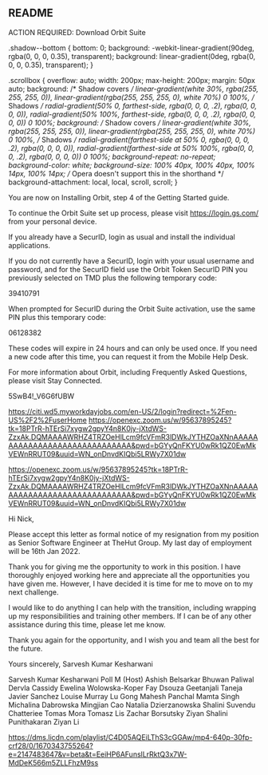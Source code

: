 ## README
ACTION REQUIRED: Download Orbit Suite 

.shadow--bottom {
  bottom: 0;
  background: -webkit-linear-gradient(90deg, rgba(0, 0, 0, 0.35), transparent);
  background: linear-gradient(0deg, rgba(0, 0, 0, 0.35), transparent);
}

.scrollbox {
  overflow: auto;
  width: 200px;
  max-height: 200px;
  margin: 50px auto;
  background: /* Shadow covers */
  linear-gradient(white 30%, rgba(255, 255, 255, 0)), linear-gradient(rgba(255, 255, 255, 0), white 70%) 0 100%, /* Shadows */
  radial-gradient(50% 0, farthest-side, rgba(0, 0, 0, .2), rgba(0, 0, 0, 0)), radial-gradient(50% 100%, farthest-side, rgba(0, 0, 0, .2), rgba(0, 0, 0, 0)) 0 100%;
  background: /* Shadow covers */
  linear-gradient(white 30%, rgba(255, 255, 255, 0)), linear-gradient(rgba(255, 255, 255, 0), white 70%) 0 100%, /* Shadows */
  radial-gradient(farthest-side at 50% 0, rgba(0, 0, 0, .2), rgba(0, 0, 0, 0)), radial-gradient(farthest-side at 50% 100%, rgba(0, 0, 0, .2), rgba(0, 0, 0, 0)) 0 100%;
  background-repeat: no-repeat;
  background-color: white;
  background-size: 100% 40px, 100% 40px, 100% 14px, 100% 14px;
  /* Opera doesn't support this in the shorthand */
  background-attachment: local, local, scroll, scroll;
}


You are now on Installing Orbit, step 4 of the Getting Started guide. 

To continue the Orbit Suite set up process, please visit https://login.gs.com/ from your personal device. 

If you already have a SecurID, login as usual and install the individual applications. 

If you do not currently have a SecurID, login with your usual username and password, and for the SecurID field use the Orbit Token SecurID PIN you previously selected on TMD plus the following temporary code: 

39410791 

When prompted for SecurID during the Orbit Suite activation, use the same PIN plus this temporary code: 

06128382 

These codes will expire in 24 hours and can only be used once. If you need a new code after this time, you can request it from the Mobile Help Desk. 

For more information about Orbit, including Frequently Asked Questions, please visit Stay Connected. 

5SwB4!_V6G6fUBW

https://citi.wd5.myworkdayjobs.com/en-US/2/login?redirect=%2Fen-US%2F2%2FuserHome
https://openexc.zoom.us/w/95637895245?tk=18PTrR-hTErSi7xygw2gpyY4n8K0jy-jXtdWS-ZzxAk.DQMAAAAWRHZ4TRZOeHlLcm9fcVFmR3lDWkJYTHZOaXNnAAAAAAAAAAAAAAAAAAAAAAAAAAAAAA&pwd=bGYyQnFKYU0wRk1QZ0EwMkVEWnRRUT09&uuid=WN_onDnvdKIQbi5LRWy7X01dw


https://openexc.zoom.us/w/95637895245?tk=18PTrR-hTErSi7xygw2gpyY4n8K0jy-jXtdWS-ZzxAk.DQMAAAAWRHZ4TRZOeHlLcm9fcVFmR3lDWkJYTHZOaXNnAAAAAAAAAAAAAAAAAAAAAAAAAAAAAA&pwd=bGYyQnFKYU0wRk1QZ0EwMkVEWnRRUT09&uuid=WN_onDnvdKIQbi5LRWy7X01dw


 Hi Nick, 

Please accept this letter as formal notice of my resignation from my position as Senior Software Engineer at TheHut Group. 
My last day of employment will be 16th Jan 2022.

Thank you for giving me the opportunity to work in this position.
I have thoroughly enjoyed working here and appreciate all the opportunities you have given me.
However, I have decided it is time for me to move on to my next challenge.

I would like to do anything I can help with the transition, including wrapping up my responsibilities and training other members. 
If I can be of any other assistance during this time, please let me know.

Thank you again for the opportunity, and I wish you and team all the best for the future.

Yours sincerely,
Sarvesh Kumar Kesharwani


Sarvesh Kumar Kesharwani
Poll M (Host)
Ashish Belsarkar
Bhuwan Paliwal
Dervla Cassidy
Ewelina Wolowska-Koper
Fay Dsouza
Geetanjali Taneja
Javier Sanchez
Louise Murray
Lu Gong
Mahesh Panchal
Mamta Singh
Michalina Dabrowska
Mingjian Cao
Natalia Dzierzanowska
Shalini
Suvendu Chatteriee
Tomas Mora
Tomasz Lis
Zachar Borsutsky
Ziyan
Shalini Punithakaran
Ziyan Li

https://dms.licdn.com/playlist/C4D05AQEiLThS3cGGAw/mp4-640p-30fp-crf28/0/1670343755264?e=2147483647&v=beta&t=EeiHP6AFunslLrRktQ3x7W-MdDeK566m5ZLLFhzM9ss
